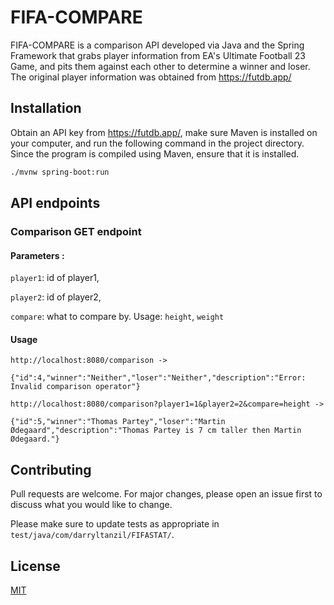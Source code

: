 # FIFA-COMPARE

FIFA-COMPARE is a comparison API developed via Java and the Spring Framework that grabs player information from EA's Ultimate Football 23 Game, and pits them against each other to determine a winner and loser. The original player information was obtained from https://futdb.app/

## Installation

Obtain an API key from https://futdb.app/, make sure Maven is installed on your computer, and run the following command in the project directory. Since the program is compiled using Maven, ensure that it is installed.

```bash
./mvnw spring-boot:run
```

## API endpoints

### Comparison GET endpoint

#### Parameters :

`player1`: id of player1,

`player2`: id of player2,

`compare`: what to compare by. Usage: `height`, `weight`

#### Usage

```
http://localhost:8080/comparison -> 

{"id":4,"winner":"Neither","loser":"Neither","description":"Error: Invalid comparison operator"}
```

```
http://localhost:8080/comparison?player1=1&player2=2&compare=height ->

{"id":5,"winner":"Thomas Partey","loser":"Martin Ødegaard","description":"Thomas Partey is 7 cm taller then Martin Ødegaard."}
```


## Contributing

Pull requests are welcome. For major changes, please open an issue first
to discuss what you would like to change.

Please make sure to update tests as appropriate in `test/java/com/darryltanzil/FIFASTAT/`.

## License

[MIT](https://choosealicense.com/licenses/mit/)
